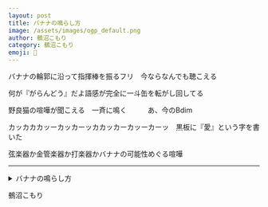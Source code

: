 ```yaml
---
layout: post
title: バナナの鳴らし方
image: /assets/images/ogp_default.png
author: 鵺沼こもり
category: 鵺沼こもり
emoji: 🍌
---
```


<div class="tanka-area"><div class="tanka">
<p>バナナの輪郭に沿って指揮棒を振るフリ　今ならなんでも聴こえる</p>

<p>何が『がらんどう』だよ語感が完全に一斗缶を転がし回してる</p>

<p>野良猫の喧嘩が聞こえる　一斉に鳴く　　　あ、今のBdim</p>

<p>カッカカカッーカッカーッカカッカーカッーカーッ　黒板に『愛』という字を書いた</p>

<p>弦楽器か金管楽器か打楽器かバナナの可能性めぐる喧嘩</p>

</div></div>

---

<details><summary>バナナの鳴らし方</summary>
バナナの輪郭に沿って指揮棒を振るフリ　今ならなんでも聴こえる<br/>
何が『がらんどう』だよ語感が完全に一斗缶を転がし回してる<br/>
野良猫の喧嘩が聞こえる　一斉に鳴く　　　あ、今のBdim<br/>
カッカカカッーカッカーッカカッカーカッーカーッ　黒板に『愛』という字を書いた<br/>
弦楽器か金管楽器か打楽器かバナナの可能性めぐる喧嘩<br/>
<br/>

</details>

鵺沼こもり
